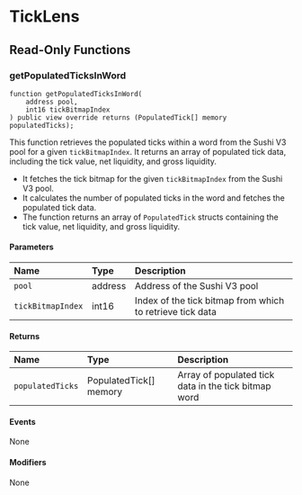 # TickLens

## Read-Only Functions

### getPopulatedTicksInWord

```solidity
function getPopulatedTicksInWord(
    address pool,
    int16 tickBitmapIndex
) public view override returns (PopulatedTick[] memory populatedTicks);
```

This function retrieves the populated ticks within a word from the Sushi V3 pool for a given `tickBitmapIndex`. It returns an array of populated tick data, including the tick value, net liquidity, and gross liquidity.

-   It fetches the tick bitmap for the given `tickBitmapIndex` from the Sushi V3 pool.
-   It calculates the number of populated ticks in the word and fetches the populated tick data.
-   The function returns an array of `PopulatedTick` structs containing the tick value, net liquidity, and gross liquidity.

#### Parameters

| Name              | Type    | Description                                               |
| :---------------- | :------ | :-------------------------------------------------------- |
| `pool`            | address | Address of the Sushi V3 pool                              |
| `tickBitmapIndex` | int16   | Index of the tick bitmap from which to retrieve tick data |

#### Returns

| Name             | Type                   | Description                                          |
| :--------------- | :--------------------- | :--------------------------------------------------- |
| `populatedTicks` | PopulatedTick[] memory | Array of populated tick data in the tick bitmap word |

#### Events

None

#### Modifiers

None
